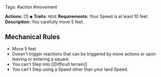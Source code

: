 Tags: #action #movement

**Actions:** [1] ⬥
**Traits:** `MOVE` 
**Requirements:** Your Speed is at least 10 feet.
**Description:** You carefully move 5 feet.
## Mechanical Rules
- Move 5 feet
- Doesn't trigger reactions that can be triggered by move actions or upon leaving or entering a square.
- You can't Step into [[Difficult terrain]]
- You can't Step using a Speed other than your land Speed.

